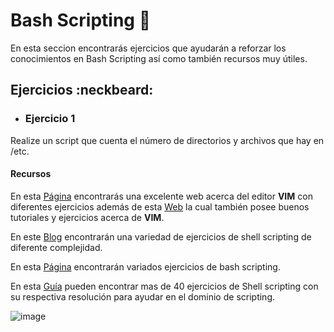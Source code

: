 # Bash Scripting 📓

En esta seccion encontrarás ejercicios que ayudarán a reforzar los conocimientos en Bash Scripting así como también recursos muy útiles.

## Ejercicios :neckbeard:

- ### Ejercicio 1

Realize un script que cuenta el número de directorios y archivos que hay en /etc.


#### Recursos

En esta [Página](http://www.vimgenius.com/) encontrarás una excelente web acerca del editor **VIM** con diferentes ejercicios además de esta [Web](https://www.openvim.com/) la cual también posee buenos tutoriales y ejercicios acerca de **VIM**.

En este [Blog](https://medium.com/@sankad_19852/shell-scripting-exercises-5eb7220c2252) encontrarán una variedad de ejercicios de shell scripting de diferente complejidad.

En esta [Página](https://www.tldp.org/LDP/abs/html/scriptanalysis.html) encontrarán variados ejercicios de bash scripting.

En esta [Guía](https://asanzdiego.github.io/curso-nivelacion-bigdata-2017/ejercicios/ejercicios-shell-script-solucion.pdf) pueden encontrar mas de 40 ejercicios de Shell scripting con su respectiva resolución para ayudar en el dominio de scripting. 

![image](https://user-images.githubusercontent.com/45079819/78397691-0cfc6d00-75c8-11ea-858e-7e707406d867.png)